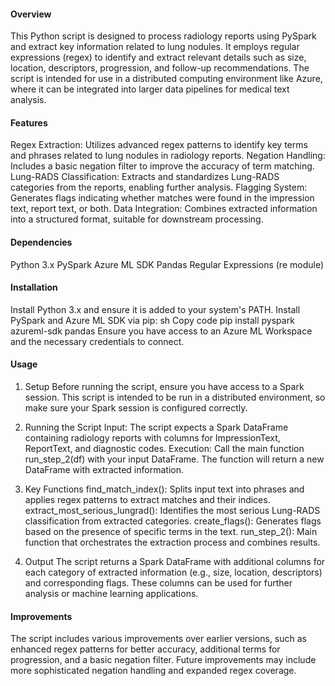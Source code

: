 #### Overview
This Python script is designed to process radiology reports using PySpark and extract key information related to lung nodules. It employs regular expressions (regex) to identify and extract relevant details such as size, location, descriptors, progression, and follow-up recommendations. The script is intended for use in a distributed computing environment like Azure, where it can be integrated into larger data pipelines for medical text analysis.

#### Features
Regex Extraction: Utilizes advanced regex patterns to identify key terms and phrases related to lung nodules in radiology reports.
Negation Handling: Includes a basic negation filter to improve the accuracy of term matching.
Lung-RADS Classification: Extracts and standardizes Lung-RADS categories from the reports, enabling further analysis.
Flagging System: Generates flags indicating whether matches were found in the impression text, report text, or both.
Data Integration: Combines extracted information into a structured format, suitable for downstream processing.

#### Dependencies
Python 3.x
PySpark
Azure ML SDK
Pandas
Regular Expressions (re module)

#### Installation
Install Python 3.x and ensure it is added to your system's PATH.
Install PySpark and Azure ML SDK via pip:
sh
Copy code
pip install pyspark azureml-sdk pandas
Ensure you have access to an Azure ML Workspace and the necessary credentials to connect.

#### Usage
1. Setup
Before running the script, ensure you have access to a Spark session. This script is intended to be run in a distributed environment, so make sure your Spark session is configured correctly.

2. Running the Script
Input: The script expects a Spark DataFrame containing radiology reports with columns for ImpressionText, ReportText, and diagnostic codes.
Execution: Call the main function run_step_2(df) with your input DataFrame. The function will return a new DataFrame with extracted information.

3. Key Functions
find_match_index(): Splits input text into phrases and applies regex patterns to extract matches and their indices.
extract_most_serious_lungrad(): Identifies the most serious Lung-RADS classification from extracted categories.
create_flags(): Generates flags based on the presence of specific terms in the text.
run_step_2(): Main function that orchestrates the extraction process and combines results.

4. Output
The script returns a Spark DataFrame with additional columns for each category of extracted information (e.g., size, location, descriptors) and corresponding flags. These columns can be used for further analysis or machine learning applications.

#### Improvements
The script includes various improvements over earlier versions, such as enhanced regex patterns for better accuracy, additional terms for progression, and a basic negation filter. Future improvements may include more sophisticated negation handling and expanded regex coverage.

